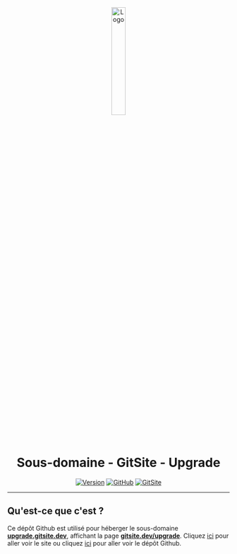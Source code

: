 <div align="center">
  <a href="https://upgrade.gitsite.dev"><img src="https://gitsite.dev/images/gitsite.png" alt="Logo" width="25%" height="auto"></a>

  # Sous-domaine - GitSite - Upgrade
  [![Version](https://img.shields.io/badge/Version%20:-v1.0-6479ee?labelColor=23272A)](https://upgrade.gitsite.dev)
  [![GitHub](https://img.shields.io/badge/20syldev-333333?logo=Github&logoColor=white)](https://github.com/20syldev)
  [![GitSite](https://img.shields.io/badge//gitsite-3857ab)](https://github.com/20syldev/gitsite)
</div>

---

## Qu'est-ce que c'est ?
Ce dépôt Github est utilisé pour héberger le sous-domaine **[upgrade.gitsite.dev](https://upgrade.gitsite.dev)**, affichant la page **[gitsite.dev/upgrade](https://gitsite.dev/upgrade)**.
Cliquez [ici](https://gitsite.dev) pour aller voir le site ou cliquez [ici](https://github.com/20syldev/gitsite) pour aller voir le dépôt Github.
